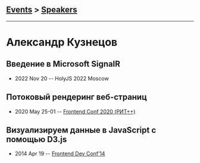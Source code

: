 ## [Events](../README.md) > [Speakers](../speakers.md)
---

# Александр Кузнецов

## Введение в Microsoft SignalR
- 2022 Nov 20 -- HolyJS 2022 Moscow    
## Потоковый рендеринг веб-страниц
- 2020 May 25-01 -- [Frontend Conf 2020 (РИТ++)](https://www.youtube.com/watch?v=eIshwTXoNjs)    
## Визуализируем данные в JavaScript с помощью D3.js
- 2014 Apr 19 -- [Frontend Dev Conf’14](https://www.youtube.com/watch?v=-sfdtR6Arpw)    
